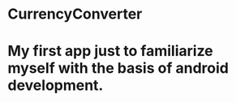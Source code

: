 # CurrencyConverter
# My first app just to familiarize myself with the basis of android development.
